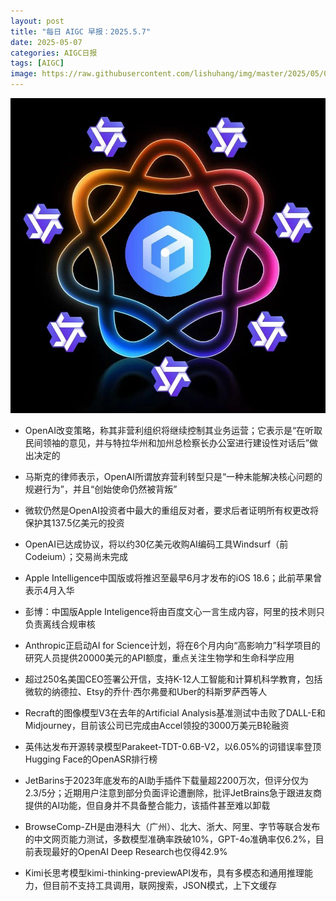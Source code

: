 ```yaml
---
layout: post
title: "每日 AIGC 早报：2025.5.7"
date: 2025-05-07
categories: AIGC日报
tags: [AIGC]
image: https://raw.githubusercontent.com/lishuhang/img/master/2025/05/0507-d.jpg
---
```


![封面图](https://raw.githubusercontent.com/lishuhang/img/master/2025/05/0507-d.jpg)

  - OpenAI改变策略，称其非营利组织将继续控制其业务运营；它表示是“在听取民间领袖的意见，并与特拉华州和加州总检察长办公室进行建设性对话后”做出决定的

  - 马斯克的律师表示，OpenAI所谓放弃营利转型只是“一种未能解决核心问题的规避行为”，并且“创始使命仍然被背叛”

  - 微软仍然是OpenAI投资者中最大的重组反对者，要求后者证明所有权更改将保护其137.5亿美元的投资

  - OpenAI已达成协议，将以约30亿美元收购AI编码工具Windsurf（前Codeium）；交易尚未完成

  - Apple Intelligence中国版或将推迟至最早6月才发布的iOS 18.6；此前苹果曾表示4月入华

  - 彭博：中国版Apple Inteligence将由百度文心一言生成内容，阿里的技术则只负责离线合规审核

  - Anthropic正启动AI for Science计划，将在6个月内向“高影响力”科学项目的研究人员提供20000美元的API额度，重点关注生物学和生命科学应用

  - 超过250名美国CEO签署公开信，支持K-12人工智能和计算机科学教育，包括微软的纳德拉、Etsy的乔什·西尔弗曼和Uber的科斯罗萨西等人

  - Recraft的图像模型V3在去年的Artificial Analysis基准测试中击败了DALL-E和Midjourney，目前该公司已完成由Accel领投的3000万美元B轮融资

  - 英伟达发布开源转录模型Parakeet-TDT-0.6B-V2，以6.05%的词错误率登顶Hugging Face的OpenASR排行榜

  - JetBarins于2023年底发布的AI助手插件下载量超2200万次，但评分仅为2.3/5分；近期用户注意到部分负面评论遭删除，批评JetBrains急于跟进友商提供的AI功能，但自身并不具备整合能力，该插件甚至难以卸载

  - BrowseComp-ZH是由港科大（广州）、北大、浙大、阿里、字节等联合发布的中文网页能力测试，多数模型准确率跌破10%，GPT-4o准确率仅6.2%，目前表现最好的OpenAI Deep Research也仅得42.9%

  - Kimi长思考模型kimi-thinking-previewAPI发布，具有多模态和通用推理能力，但目前不支持工具调用，联网搜索，JSON模式，上下文缓存